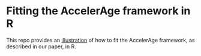 # Fitting the AccelerAge framework in R

This repo provides an [illustration](AccelerAge-framework-illustration.md) of how to fit the AccelerAge framework, as described in our paper, in R. 